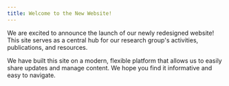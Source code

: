 ```yaml
---
title: Welcome to the New Website!
---
```


We are excited to announce the launch of our newly redesigned website! This site serves as a central hub for our research group's activities, publications, and resources.

We have built this site on a modern, flexible platform that allows us to easily share updates and manage content. We hope you find it informative and easy to navigate. 
